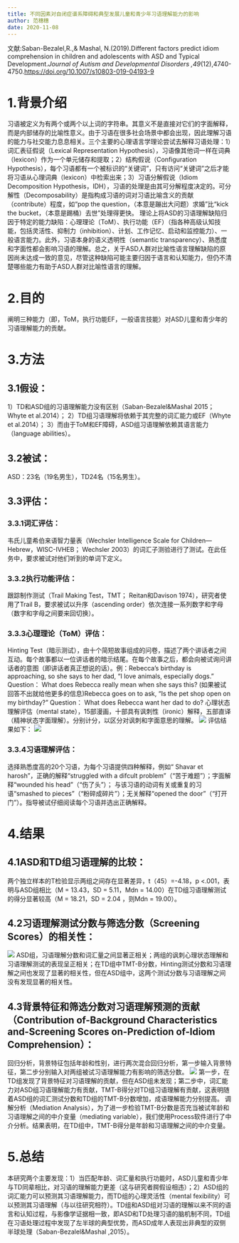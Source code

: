 ```yaml
---
title: 不同因素对自闭症谱系障碍和典型发展儿童和青少年习语理解能力的影响
author: 范穗穗
date: 2020-11-08
---
```

文献:Saban-Bezalel,R.,& Mashal, N.(2019).Different factors predict idiom comprehension in children and adolescents with ASD and Typical Development.*Journal of Autism and Developmental Disorders ,49*(12),4740-4750.https://doi.org/10.1007/s10803-019-04193-9 
# 1.背景介绍
习语被定义为有两个或两个以上词的字符串。其意义不是直接对它们的字面解释，而是内部储存的比喻性意义。由于习语在很多社会场景中都会出现，因此理解习语的能力与社交能力息息相关。三个主要的心理语言学理论尝试去解释习语处理：1）词汇表征假说（Lexical Representation Hypothesis），习语像其他词一样在词典（lexicon）作为一个单元储存和提取；2）结构假说（Configuration Hypothesis），每个习语都有一个被标识的“关键词”，只有访问“关键词”之后才能将习语从心理词典（lexicon）中检索出来；3）习语分解假说（Idiom Decomposition Hypothesis，IDH），习语的处理是由其可分解程度决定的。可分解性（Decomposability）是指构成习语的词对习语比喻含义的贡献（contribute）程度，如“pop the question，（本意是蹦出大问题）求婚”比“kick the bucket，（本意是踢桶）去世”处理得更快。
理论上将ASD的习语理解缺陷归因于特定的能力缺陷：心理理论（ToM）、执行功能（EF）（指各种高级认知技能，包括灵活性、抑制力（inhibition）、计划、工作记忆、启动和监控能力）、一般语言能力。此外，习语本身的语义透明性（semantic transparency）、熟悉度和字面性都会影响习语的理解。总之，关于ASD人群对比喻性语言理解缺陷的原因尚未达成一致的意见，尽管这种缺陷可能主要归因于语言和认知能力，但仍不清楚哪些能力有助于ASD人群对比喻性语言的理解。
# 2.目的
阐明三种能力（即，ToM，执行功能EF，一般语言技能）对ASD儿童和青少年的习语理解能力的贡献。
# 3.方法
## 3.1假设：
1）TD和ASD组的习语理解能力没有区别（Saban-Bezalel&Mashal 2015；Whyte et al.2014）；
2）TD组习语理解将依赖于其完整的词汇能力或EF（Whyte et al.2014）；
3）而由于ToM和EF障碍，ASD组习语理解依赖其语言能力（language abilities）。
## 3.2被试：
ASD：23名（19名男生），TD24名（15名男生）。
## 3.3评估：
### 3.3.1词汇评估：
韦氏儿童希伯来语智力量表（Wechsler Intelligence Scale for Children—Hebrew，WISC-IVHEB； Wechsler 2003）的词汇子测验进行了测试。在此任务中，要求被试对他们听到的单词下定义。
### 3.3.2执行功能评估：
跟踪制作测试（Trail Making Test，TMT； Reitan和Davison 1974），研究者使用了Trail B，要求被试以升序（ascending order）依次连接一系列数字和字母（数字和字母之间要来回切换）。
### 3.3.3心理理论（ToM）评估：
Hinting Test（暗示测试），由十个简短故事组成的问卷，描述了两个讲话者之间互动。每个故事都以一位讲话者的暗示结尾。在每个故事之后，都会向被试询问讲话者的意图（即讲话者真正想说的话）。例：Rebecca’s birthday is approaching, so she says to her  dad, “I love animals, especially dogs.” Question： What does Rebecca really mean when she  says this? (如果被试回答不出就给他更多的信息)Rebecca goes on to ask, “Is the  pet shop open on my birthday?” Question： What does Rebecca want her dad to do?
心理状态理解评估（mental state），15部漫画，十部具有讽刺性（ironic）解释，五部直译（精神状态字面理解）。分别计分，以区分对讽刺和字面意思的理解。
![](https://likanzhan.github.io/ReadThinkWrite/Supporting_Information/2020-11-08-FSS1-Fig-1.png)
评估结果如下：
![](https://likanzhan.github.io/ReadThinkWrite/Supporting_Information/2020-11-08-FSS1-Fig-2.png)
### 3.3.4习语理解评估：
选择熟悉度高的20个习语，为每个习语提供四种解释，例如“ Shavar et harosh”，正确的解释“struggled with a difcult problem”（“苦于难题”）；字面解释“wounded his head”（“伤了头”）； 与该习语的动词有关或重复的习语“smashed to pieces”（“粉碎成碎片”）；无关解释“opened the door”（“打开门”）。指导被试仔细阅读每个习语并选出正确解释。
# 4.结果
## 4.1ASD和TD组习语理解的比较：
两个独立样本的T检验显示两组之间存在显著差异，t（45）=-4.18，p <.001，表明与ASD组相比（M = 13.43，SD = 5.11，Mdn = 14.00）在TD组习语理解测试的得分显著较高（M = 18.21，SD = 2.04 ，则Mdn = 19.00）。
## 4.2习语理解测试分数与筛选分数（Screening Scores）的相关性：
![](https://likanzhan.github.io/ReadThinkWrite/Supporting_Information/2020-11-08-FSS1-Fig-3.png)
ASD组，习语理解分数和词汇量之间显著正相关；两组的讽刺心理状态理解和习语理解测试的表现呈正相关；在TD组中TMT-B分数，Hinting测试分数和习语理解之间也发现了显著的相关性，但在ASD组中，这两个测试分数与习语理解之间没有发现显著的相关性。
## 4.3背景特征和筛选分数对习语理解预测的贡献（Contribution of-Background Characteristics  and-Screening Scores on-Prediction of-Idiom Comprehension）：
回归分析，背景特征包括年龄和性别，进行两次混合回归分析，第一步输入背景特征，第二步分别输入对两组被试习语理解能力有影响的筛选分数。
![](https://likanzhan.github.io/ReadThinkWrite/Supporting_Information/2020-11-08-FSS1-Fig-4.png)
第一步，在TD组发现了背景特征对习语理解的贡献，但在ASD组未发现；第二步中，词汇能力对ASD组习语理解能力有贡献，TMT-B得分对TD组习语理解有贡献，这表明随着ASD组的词汇测试分数和TD组的TMT-B分数增加，成语理解能力分别提高。
调解分析（Mediation Analysis），为了进一步检验TMT-B分数是否充当被试年龄和习语理解之间的中介变量（mediating variable），我们使用Process软件进行了中介分析。结果表明，在TD组中，TMT-B得分是年龄和习语理解之间的中介变量。
# 5.总结
本研究两个主要发现：1）当匹配年龄、词汇量和执行功能时，ASD儿童和青少年与TD同辈相比，对习语的理解能力更差（这与研究者腭假设相违）；2）ASD组的词汇能力可以预测其习语理解能力，而TD组的心理灵活性（mental fexibility）可以预测其习语理解（与以往研究相符）。TD组和ASD组对习语的理解以来不同的语言和认知过程，与影像学证据相一致，即ASD和TD处理习语的脑机制不同，TD组在习语处理过程中发现了左半球的典型优势，而ASD成年人表现出非典型的双侧半球处理（Saban-Bezalel&Mashal ,2015）。

